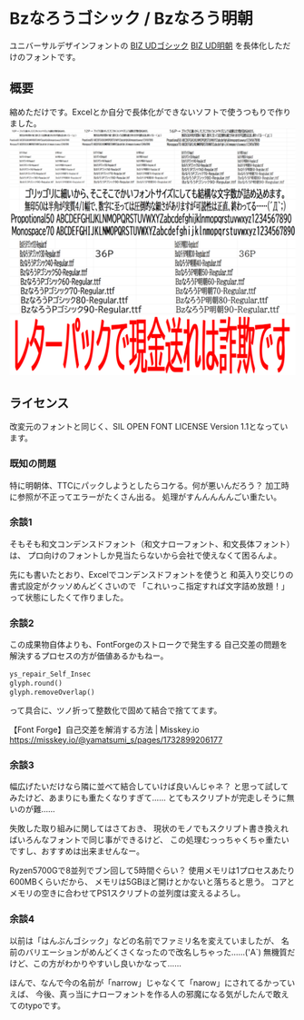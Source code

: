 # Bzなろうゴシック / Bzなろう明朝

ユニバーサルデザインフォントの
[BIZ UDゴシック](https://github.com/googlefonts/morisawa-biz-ud-gothic)
[BIZ UD明朝](https://github.com/googlefonts/morisawa-biz-ud-mincho)
を長体化しただけのフォントです。

## 概要

縮めただけです。Excelとか自分で長体化ができないソフトで使うつもりで作りました。
![利用サンプル画像1](misc/sample-image.png)
![利用サンプル画像2](misc/letterpack.png)

## ライセンス
改変元のフォントと同じく、SIL OPEN FONT LICENSE Version 1.1となっています。


### 既知の問題
特に明朝体、TTCにパックしようとしたらコケる。何が悪いんだろう？
加工時に参照が不正ってエラーがたくさん出る。
処理がすんんんんんごい重たい。

### 余談1

そもそも和文コンデンスドフォント（和文ナローフォント、和文長体フォント）は、
プロ向けのフォントしか見当たらないから会社で使えなくて困るんよ。

先にも書いたとおり、Excelでコンデンスドフォントを使うと
和英入り交じりの書式設定がクッソめんどくさいので
「これいっこ指定すれば文字詰め放題！」
って状態にしたくて作りました。


### 余談2

この成果物自体よりも、FontForgeのストロークで発生する
自己交差の問題を解決するプロセスの方が価値あるかもねー。

    ys_repair_Self_Insec
    glyph.round()
    glyph.removeOverlap()

って具合に、ツノ折って整数化で固めて結合で捨ててます。

【Font Forge】自己交差を解消する方法 | Misskey.io
https://misskey.io/@yamatsumi_s/pages/1732899206177


### 余談3

幅広げたいだけなら隣に並べて結合していけば良いんじゃネ？
と思って試してみたけど、あまりにも重たくなりすぎて……
とてもスクリプトが完走しそうに無いのが難……

失敗した取り組みに関してはさておき、
現状のモノでもスクリプト書き換えればいろんなフォントで同じ事ができるけど、
この処理むっっちゃくちゃ重たいですし、おすすめは出来ませんなー。

Ryzen5700Gで8並列でブン回して5時間ぐらい？
使用メモリは1プロセスあたり600MBくらいだから、
メモリは5GBほど開けとかないと落ちると思う。
コアとメモリの空きに合わせてPS1スクリプトの並列度は変えるよろし。


### 余談4

以前は「はんぶんゴシック」などの名前でファミリ名を変えていましたが、
名前のバリエーションがめんどくさくなったので改名しちゃった……('A`)
無機質だけど、この方がわかりやすいし良いかなって……

ほんで、なんで今の名前が「narrow」じゃなくて「narow」にされてるかっていえば、
今後、真っ当にナローフォントを作る人の邪魔になる気がしたんで敢えてのtypoです。



